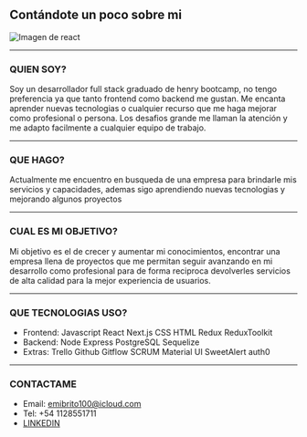## Contándote un poco sobre mi

![Imagen de react](https://miro.medium.com/max/1050/1*hXl50BRdOLpOsNhxbT9rYQ.jpeg)
___
### QUIEN SOY?
Soy un desarrollador full stack graduado de henry bootcamp, no tengo preferencia ya que tanto frontend como backend me gustan. Me encanta aprender nuevas tecnologias o cualquier recurso que me haga mejorar como profesional o persona. Los desafios grande me llaman la atención y me adapto facilmente a cualquier equipo de trabajo.
___
### QUE HAGO? 
Actualmente me encuentro en busqueda de una empresa para brindarle mis servicios y capacidades, ademas sigo aprendiendo nuevas tecnologias y mejorando algunos proyectos
___
### CUAL ES MI OBJETIVO?
Mi objetivo es el de crecer y aumentar mi conocimientos, encontrar una empresa llena de proyectos que me permitan seguir avanzando en mi desarrollo como profesional para de forma reciproca devolverles servicios de alta calidad para la mejor experiencia de usuarios.
___
### QUE TECNOLOGIAS USO?
* Frontend: Javascript React Next.js CSS HTML Redux ReduxToolkit 
* Backend: Node Express PostgreSQL Sequelize 
* Extras: Trello Github Gitflow SCRUM Material UI SweetAlert auth0
___
### CONTACTAME
* Email: emibrito100@icloud.com
* Tel: +54 1128551711
* [LINKEDIN](www.linkedin.com/in/emiliano-brito-92403a1a8)
